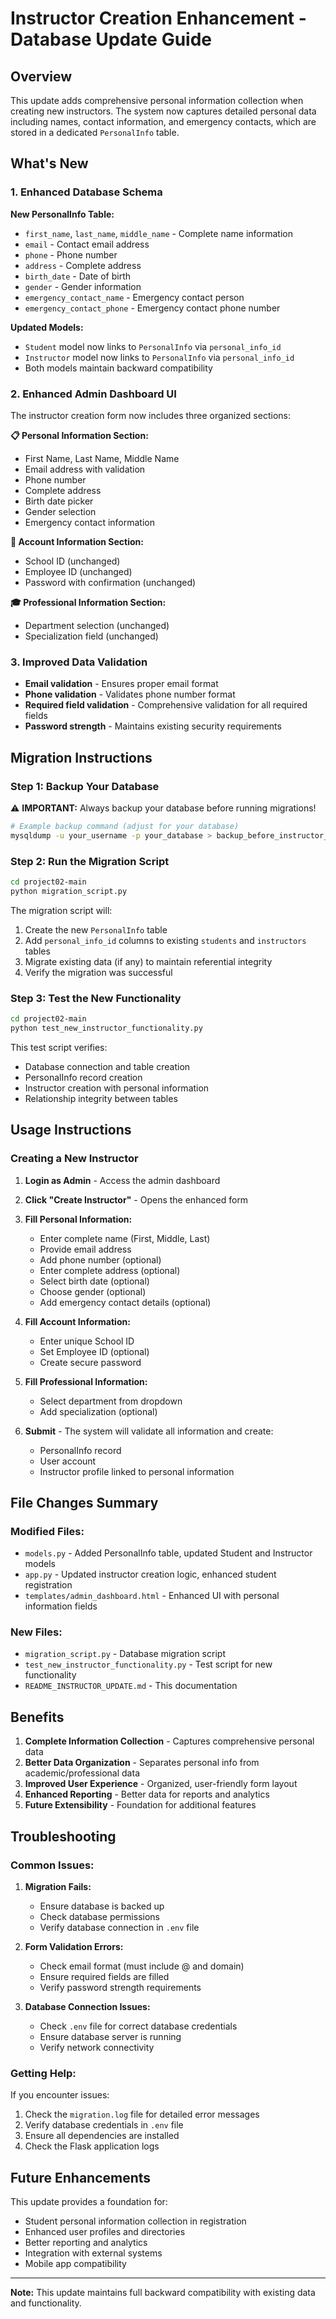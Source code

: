 # Instructor Creation Enhancement - Database Update Guide

## Overview

This update adds comprehensive personal information collection when creating new instructors. The system now captures detailed personal data including names, contact information, and emergency contacts, which are stored in a dedicated `PersonalInfo` table.

## What's New

### 1. Enhanced Database Schema

**New PersonalInfo Table:**

- `first_name`, `last_name`, `middle_name` - Complete name information
- `email` - Contact email address
- `phone` - Phone number
- `address` - Complete address
- `birth_date` - Date of birth
- `gender` - Gender information
- `emergency_contact_name` - Emergency contact person
- `emergency_contact_phone` - Emergency contact phone number

**Updated Models:**

- `Student` model now links to `PersonalInfo` via `personal_info_id`
- `Instructor` model now links to `PersonalInfo` via `personal_info_id`
- Both models maintain backward compatibility

### 2. Enhanced Admin Dashboard UI

The instructor creation form now includes three organized sections:

**📋 Personal Information Section:**

- First Name, Last Name, Middle Name
- Email address with validation
- Phone number
- Complete address
- Birth date picker
- Gender selection
- Emergency contact information

**🔐 Account Information Section:**

- School ID (unchanged)
- Employee ID (unchanged)
- Password with confirmation (unchanged)

**🎓 Professional Information Section:**

- Department selection (unchanged)
- Specialization field (unchanged)

### 3. Improved Data Validation

- **Email validation** - Ensures proper email format
- **Phone validation** - Validates phone number format
- **Required field validation** - Comprehensive validation for all required fields
- **Password strength** - Maintains existing security requirements

## Migration Instructions

### Step 1: Backup Your Database

⚠️ **IMPORTANT:** Always backup your database before running migrations!

```bash
# Example backup command (adjust for your database)
mysqldump -u your_username -p your_database > backup_before_instructor_update.sql
```

### Step 2: Run the Migration Script

```bash
cd project02-main
python migration_script.py
```

The migration script will:

1. Create the new `PersonalInfo` table
2. Add `personal_info_id` columns to existing `students` and `instructors` tables
3. Migrate existing data (if any) to maintain referential integrity
4. Verify the migration was successful

### Step 3: Test the New Functionality

```bash
cd project02-main
python test_new_instructor_functionality.py
```

This test script verifies:

- Database connection and table creation
- PersonalInfo record creation
- Instructor creation with personal information
- Relationship integrity between tables

## Usage Instructions

### Creating a New Instructor

1. **Login as Admin** - Access the admin dashboard
2. **Click "Create Instructor"** - Opens the enhanced form
3. **Fill Personal Information:**

   - Enter complete name (First, Middle, Last)
   - Provide email address
   - Add phone number (optional)
   - Enter complete address (optional)
   - Select birth date (optional)
   - Choose gender (optional)
   - Add emergency contact details (optional)

4. **Fill Account Information:**

   - Enter unique School ID
   - Set Employee ID (optional)
   - Create secure password

5. **Fill Professional Information:**

   - Select department from dropdown
   - Add specialization (optional)

6. **Submit** - The system will validate all information and create:
   - PersonalInfo record
   - User account
   - Instructor profile linked to personal information

## File Changes Summary

### Modified Files:

- `models.py` - Added PersonalInfo table, updated Student and Instructor models
- `app.py` - Updated instructor creation logic, enhanced student registration
- `templates/admin_dashboard.html` - Enhanced UI with personal information fields

### New Files:

- `migration_script.py` - Database migration script
- `test_new_instructor_functionality.py` - Test script for new functionality
- `README_INSTRUCTOR_UPDATE.md` - This documentation

## Benefits

1. **Complete Information Collection** - Captures comprehensive personal data
2. **Better Data Organization** - Separates personal info from academic/professional data
3. **Improved User Experience** - Organized, user-friendly form layout
4. **Enhanced Reporting** - Better data for reports and analytics
5. **Future Extensibility** - Foundation for additional features

## Troubleshooting

### Common Issues:

1. **Migration Fails:**

   - Ensure database is backed up
   - Check database permissions
   - Verify database connection in `.env` file

2. **Form Validation Errors:**

   - Check email format (must include @ and domain)
   - Ensure required fields are filled
   - Verify password strength requirements

3. **Database Connection Issues:**
   - Check `.env` file for correct database credentials
   - Ensure database server is running
   - Verify network connectivity

### Getting Help:

If you encounter issues:

1. Check the `migration.log` file for detailed error messages
2. Verify database credentials in `.env` file
3. Ensure all dependencies are installed
4. Check the Flask application logs

## Future Enhancements

This update provides a foundation for:

- Student personal information collection in registration
- Enhanced user profiles and directories
- Better reporting and analytics
- Integration with external systems
- Mobile app compatibility

---

**Note:** This update maintains full backward compatibility with existing data and functionality.
